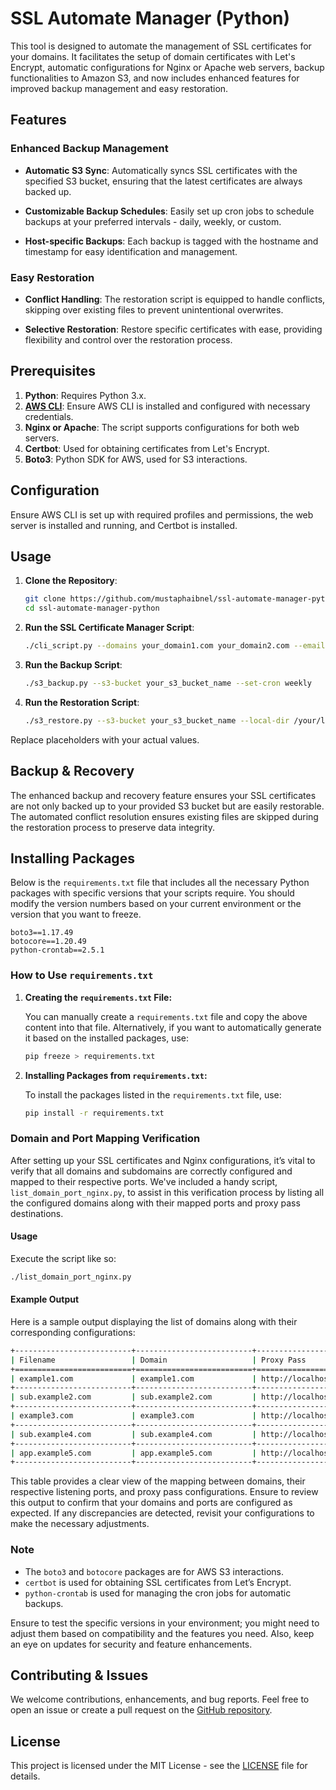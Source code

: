 # SSL Automate Manager (Python)

This tool is designed to automate the management of SSL certificates for your domains. It facilitates the setup of domain certificates with Let's Encrypt, automatic configurations for Nginx or Apache web servers, backup functionalities to Amazon S3, and now includes enhanced features for improved backup management and easy restoration.

## Features

### Enhanced Backup Management

* **Automatic S3 Sync**: Automatically syncs SSL certificates with the specified S3 bucket, ensuring that the latest certificates are always backed up.

* **Customizable Backup Schedules**: Easily set up cron jobs to schedule backups at your preferred intervals - daily, weekly, or custom.

* **Host-specific Backups**: Each backup is tagged with the hostname and timestamp for easy identification and management.

### Easy Restoration

* **Conflict Handling**: The restoration script is equipped to handle conflicts, skipping over existing files to prevent unintentional overwrites.

* **Selective Restoration**: Restore specific certificates with ease, providing flexibility and control over the restoration process.

## Prerequisites

1. **Python**: Requires Python 3.x.
2. [**AWS CLI**](aws-cli.md): Ensure AWS CLI is installed and configured with necessary credentials.
3. **Nginx or Apache**: The script supports configurations for both web servers.
4. **Certbot**: Used for obtaining certificates from Let's Encrypt.
5. **Boto3**: Python SDK for AWS, used for S3 interactions.

## Configuration

Ensure AWS CLI is set up with required profiles and permissions, the web server is installed and running, and Certbot is installed.

## Usage

1. **Clone the Repository**:
    ```bash
    git clone https://github.com/mustaphaibnel/ssl-automate-manager-python.git
    cd ssl-automate-manager-python
    ```

2. **Run the SSL Certificate Manager Script**:
    ```bash
    ./cli_script.py --domains your_domain1.com your_domain2.com --email your_email@example.com --ports 9000 9001 --s3-bucket your_s3_bucket_name --server nginx
    ```

3. **Run the Backup Script**:
    ```bash
    ./s3_backup.py --s3-bucket your_s3_bucket_name --set-cron weekly
    ```

4. **Run the Restoration Script**:
    ```bash
    ./s3_restore.py --s3-bucket your_s3_bucket_name --local-dir /your/local/directory
    ```

Replace placeholders with your actual values.

## Backup & Recovery

The enhanced backup and recovery feature ensures your SSL certificates are not only backed up to your provided S3 bucket but are easily restorable. The automated conflict resolution ensures existing files are skipped during the restoration process to preserve data integrity.


## Installing Packages
Below is the `requirements.txt` file that includes all the necessary Python packages with specific versions that your scripts require. You should modify the version numbers based on your current environment or the version that you want to freeze.

```plaintext
boto3==1.17.49
botocore==1.20.49
python-crontab==2.5.1
```

### How to Use `requirements.txt`

1. **Creating the `requirements.txt` File:**

   You can manually create a `requirements.txt` file and copy the above content into that file. Alternatively, if you want to automatically generate it based on the installed packages, use:
   ```bash
   pip freeze > requirements.txt
   ```

2. **Installing Packages from `requirements.txt`:**

   To install the packages listed in the `requirements.txt` file, use:
   ```bash
   pip install -r requirements.txt
   ```


### Domain and Port Mapping Verification

After setting up your SSL certificates and Nginx configurations, it’s vital to verify that all domains and subdomains are correctly configured and mapped to their respective ports. We've included a handy script, `list_domain_port_nginx.py`, to assist in this verification process by listing all the configured domains along with their mapped ports and proxy pass destinations.

#### Usage

Execute the script like so:

```bash
./list_domain_port_nginx.py
```

#### Example Output

Here is a sample output displaying the list of domains along with their corresponding configurations:

```bash
+--------------------------+--------------------------+-----------------------+---------------+
| Filename                 | Domain                   | Proxy Pass            |   Listen Port |
+==========================+==========================+=======================+===============+
| example1.com             | example1.com             | http://localhost:9000 |          9000 |
+--------------------------+--------------------------+-----------------------+---------------+
| sub.example2.com         | sub.example2.com         | http://localhost:9001 |          9001 |
+--------------------------+--------------------------+-----------------------+---------------+
| example3.com             | example3.com             | http://localhost:9000 |          9000 |
+--------------------------+--------------------------+-----------------------+---------------+
| sub.example4.com         | sub.example4.com         | http://localhost:9000 |          9000 |
+--------------------------+--------------------------+-----------------------+---------------+
| app.example5.com         | app.example5.com         | http://localhost:9001 |          9001 |
+--------------------------+--------------------------+-----------------------+---------------+
```

This table provides a clear view of the mapping between domains, their respective listening ports, and proxy pass configurations. Ensure to review this output to confirm that your domains and ports are configured as expected. If any discrepancies are detected, revisit your configurations to make the necessary adjustments.

### Note

- The `boto3` and `botocore` packages are for AWS S3 interactions.
- `certbot` is used for obtaining SSL certificates from Let’s Encrypt.
- `python-crontab` is used for managing the cron jobs for automatic backups.

Ensure to test the specific versions in your environment; you might need to adjust them based on compatibility and the features you need. Also, keep an eye on updates for security and feature enhancements.

## Contributing & Issues

We welcome contributions, enhancements, and bug reports. Feel free to open an issue or create a pull request on the [GitHub repository](https://github.com/mustaphaibnel/ssl-automate-manager-python).

## License

This project is licensed under the MIT License - see the [LICENSE](LICENSE) file for details.
